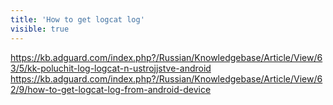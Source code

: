 ```yaml
---
title: 'How to get logcat log'
visible: true
---
```


https://kb.adguard.com/index.php?/Russian/Knowledgebase/Article/View/63/5/kk-poluchit-log-logcat-n-ustrojjstve-android
https://kb.adguard.com/index.php?/Russian/Knowledgebase/Article/View/62/9/how-to-get-logcat-log-from-android-device
